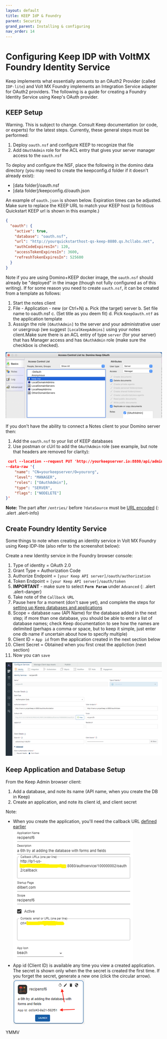 ```yaml
---
layout: default
title: KEEP IdP & Foundry
parent: Security
grand_parent: Installing & configuring
nav_order: 14
---
```


# Configuring Keep IDP with VoltMX Foundry Identity Service

Keep implements what essentially amounts to an OAuth2 Provider (called `IDP-lite`) and Volt MX Foundry implements an Integration Service adapter for OAuth2 providers. The following is a guide for creating a Foundry Identity Service using Keep's OAuth provider.

## KEEP Setup

Warning. This is subject to change. Consult Keep documentation (or code, or experts) for the latest steps. Currently, these general steps must be performed:

1. Deploy `oauth.nsf` and configure KEEP to recognize that file
1. Add `OAuthAdmin` role for the ACL entry that gives your server manager access to the `oauth.nsf`

To deploy and configure the NSF, place the following in the domino data directory (you may need to create the keepconfig.d folder if it doesn't already exist):

- [data folder]/oauth.nsf
- [data folder]/keepconfig.d/oauth.json

An example of `oauth.json` is shown below. Expiration times can be adjusted. Make sure to replace the KEEP URL to match your KEEP host (a fictitious Quickstart KEEP url is shown in this example.)

```json
{
  "oauth": {
    "active": true,
    "database": "oauth.nsf",
    "url": "http://yourquickstarthost-qs-keep-8880.qs.hcllabs.net",
    "authCodeExpiresIn": 120,
    "accessTokenExpiresIn": 3600,
    "refreshTokenExpiresIn": 525600
  }
}
```

Note if you are using Domino+KEEP docker image, the `oauth.nsf` should already be "deployed" in the image (though not fully configured as of this writing). If for some reason you need to create `oauth.nsf`, it can be created from a template as follows:

1. Start the notes client
2. File - Application - new (or Ctrl+N)
   a. Pick (the target) server
   b. Set file name to oauth.nsf
   c. (Set title as you deem fit)
   d. Pick `KeepOauth.ntf` as the application template
3. Asssign the role `[OAuthAdmin]` to the server and your administrative user or usergroup (we suggest `[LocalKeepAdmins]` using your notes client.Make sure there is an ACL entry of type `server` (for your server) that has Manager access and has `OAuthAdmin` role (make sure the checkbox is checked).

![keep oauthnsf acl](../../../assets/images/keep-oauthnsf-acl.png)

If you don't have the ability to connect a Notes client to your Domino server then:

1. Add the `oauth.nsf` to your list of KEEP databases
2. Use postman or cUrl to add the `OAuthAdmin` role (see example, but note that headers are removed for clarity):

```json
 curl --location --request PUT 'http://yourkeepserver.io:8880/api/admin-v1/acl/entries/CN%3Dyourkeepserver%2FO%3Dyourorg?dataSource=oauth.nsf' \
--data-raw '{
    "name": "CN=yourkeepserver/O=yourorg",
    "level": "MANAGER",
    "roles": ["OAuthAdmin"],
    "type": "SERVER",
    "flags": ["NODELETE"]
}'
```

**Note:** The part after `/entries/` before `?dataSource` must be [URL encoded](https://en.wikipedia.org/wiki/Percent-encoding)
{: .alert .alert-info}

## Create Foundry Identity Service

Some things to note when creating an identity service in Volt MX Foundry using Keep IDP-lite (also refer to the screenshot below):

Create a new Identity service in the Foundry browser console:

1. Type of identity = OAuth 2.0
1. Grant Type = Authorization Code
1. Authorize Endpoint = `[your Keep API server]/oauth/authorization`
1. Token Endpoint = `[your Keep API server]/oauth/token`
1. **IMPORTANT** - make sure to select **`Form Param`** under `Advanced` {: .alert .alert-danger}
1. Take note of the `Callback URL`
1. Pause here for a moment (don't save yet), and complete the steps for [setting up Keep databases and applications](#Keep-Application-and-Database-Setup)
1. Scope = database `name` (API Name) for the database added in the next step; if more than one database, you should be able to enter a list of database names; check Keep documentation to see how the names are delimited (perhaps a comma or space, but to keep it simple, just enter one db name if uncertain about how to specify multiple)
1. Client ID = `App id` from the application created in the next section below
1. Client Secret = Obtained when you first creat the appliction (next section)
1. Now you can `save`

![voltmx identityprovider keepidplite](../../../assets/images/voltmx-identityprovider-keepidplite.png)

## Keep Application and Database Setup

From the Keep Admin browser client:

1. Add a database, and note its name (API name, when you create the DB in Keep)
1. Create an application, and note its client id, and client secret

Note:

- When you create the application, you'll need the callback URL [defined earlier](#Create-Foundry-Identity-Service)  
  ![keep create application](../../../assets/images/keep-create-application.png)
- App id (Client ID) is available any time you view a created application. The secret is shown only when the the secret is created the first time. If you forget the secret, generate a new one (click the circular arrow).  
  ![keep application id and secret](../../../assets/images/keep-application-id-and-secret.png)

YMMV
